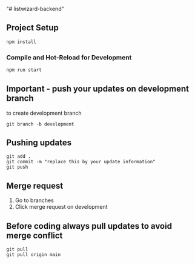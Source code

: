 "# listwizard-backend" 


## Project Setup

```sh
npm install
```

### Compile and Hot-Reload for Development

```sh
npm run start
```


## Important - push your updates on development branch

to create development branch

```
git branch -b development
```

## Pushing updates

```
git add .
git commit -m "replace this by your update information"
git push
```

## Merge request

1. Go to branches
2. Click merge request on development

## Before coding always pull updates to avoid merge conflict

```
git pull
git pull origin main
```